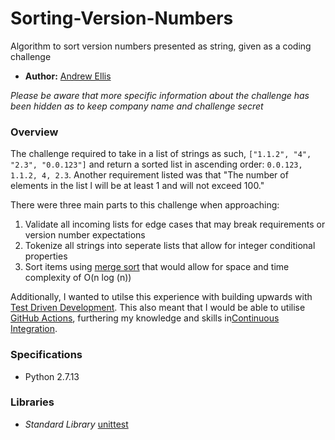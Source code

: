 # Sorting-Version-Numbers
Algorithm to sort version numbers presented as string, given as a coding challenge

* **Author:** [Andrew Ellis](https://www.linkedin.com/in/andrew-ellis-3a199113b/)

*Please be aware that more specific information about the challenge has been hidden as to keep company name and challenge secret*

### Overview
The challenge required to take in a list of strings as such, ```["1.1.2", "4", "2.3", "0.0.123"]``` and return a sorted list in ascending order: 
```0.0.123, 1.1.2, 4, 2.3```. Another requirement listed was that "The number of elements in the list l will be at least 1 and will not exceed 100."

There were three main parts to this challenge when approaching:
1. Validate all incoming lists for edge cases that may break requirements or version number expectations
2. Tokenize all strings into seperate lists that allow for integer conditional properties
3. Sort items using [merge sort](https://www.geeksforgeeks.org/merge-sort/) that would allow for space and time complexity of O(n log (n))

Additionally, I wanted to utilse this experience with building upwards with [Test Driven Development](https://www.martinfowler.com/bliki/TestDrivenDevelopment.html). This also meant that I would be able to utilise [GitHub Actions](https://github.com/features/actions), furthering my knowledge and skills in[Continuous Integration](https://www.atlassian.com/continuous-delivery/continuous-integration).

### Specifications
* Python 2.7.13

### Libraries
* *Standard Library* [unittest](https://docs.python.org/3/library/unittest.html)